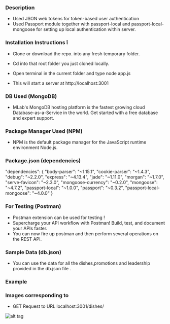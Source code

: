 
### Description 

* Used JSON web tokens for token-based user authentication
* Used Passport module together with passport-local and passport-local-mongoose for setting up local authentication within server.

### Installation Instructions :grey_exclamation:

* Clone or download the repo. into any fresh temporary folder.

* Cd into that root folder you just cloned locally.

* Open terminal in the current folder and type node app.js 

* This will start a server at http://localhost:3001

### DB Used (MongoDB)

* MLab's MongoDB hosting platform is the fastest growing cloud Database-as-a-Service in the world. Get started with a free database and expert support.

### Package Manager Used (NPM)

* NPM is the default package manager for the JavaScript runtime environment Node.js.

### Package.json (dependencies)
 
 "dependencies": {
    "body-parser": "~1.15.1",
    "cookie-parser": "~1.4.3",
    "debug": "~2.2.0",
    "express": "~4.13.4",
    "jade": "~1.11.0",
    "morgan": "~1.7.0",
    "serve-favicon": "~2.3.0",
    "mongoose-currency": "~0.2.0",
    "mongoose": "~4.7.2",
    "passport-local": "~1.0.0",
    "passport": "~0.3.2",
    "passport-local-mongoose": "~4.0.0"
  }

### For Testing (Postman)

* Postman extension can be used for testing !
* Supercharge your API workflow with Postman! Build, test, and document your APIs faster.
* You can now fire up postman and then perform several operations on the REST API.


### Sample Data (db.json)

*  You can use the data for all the dishes,promotions and leadership provided in the db.json file .

### Example 

### Images corresponding to 

* GET Request to URL localhost:3001/dishes/

![alt tag](https://github.com/divyanshu-rawat/Rest_api-Node.js/blob/master/snapshots/token.png)




